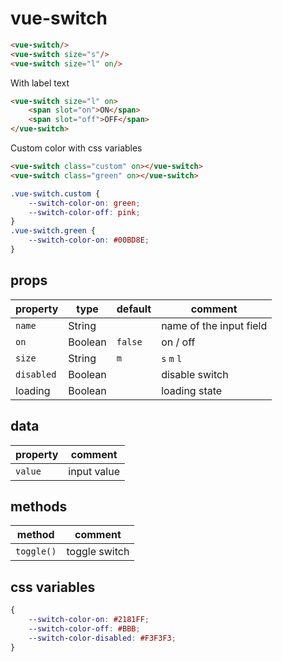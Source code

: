 # vue-switch

``` html
<vue-switch/>
<vue-switch size="s"/>
<vue-switch size="l" on/>
```

With label text

``` html
<vue-switch size="l" on>
    <span slot="on">ON</span>
    <span slot="off">OFF</span>
</vue-switch>
```

Custom color with css variables
```html
<vue-switch class="custom" on></vue-switch>
<vue-switch class="green" on></vue-switch>
```

``` css
.vue-switch.custom {
    --switch-color-on: green;
    --switch-color-off: pink;
}
.vue-switch.green {
    --switch-color-on: #00BD8E;
}
```
</vp-holder>

## props

| property   | type    | default | comment                 |
| ---------- | ------- | ------- | ----------------------- |
| `name`     | String  |         | name of the input field |
| `on`       | Boolean | `false` | on / off                |
| `size`     | String  | `m`     | `s` `m` `l`             |
| `disabled` | Boolean |         | disable switch          |
| loading    | Boolean |         | loading state           |

## data

| property | comment     |
| -------- | ----------- |
| `value`  | input value |

## methods

| method     | comment       |
| ---------- | ------------- |
| `toggle()` | toggle switch |

## css variables

```css
{
 	--switch-color-on: #2181FF;
	--switch-color-off: #BBB;
	--switch-color-disabled: #F3F3F3;
}
```

